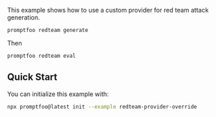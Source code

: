 This example shows how to use a custom provider for red team attack generation.

```
promptfoo redteam generate
```

Then

```
promptfoo redteam eval
```

## Quick Start

You can initialize this example with:

```bash
npx promptfoo@latest init --example redteam-provider-override
```
